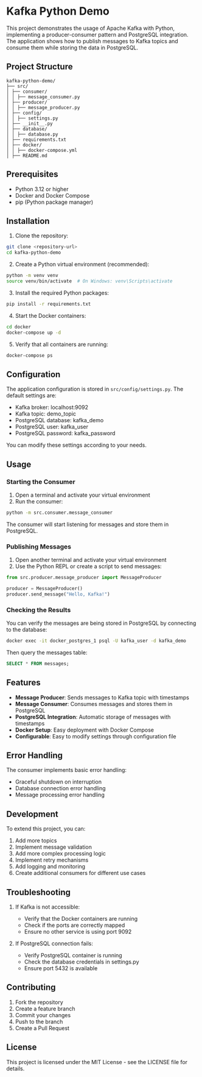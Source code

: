 # Kafka Python Demo

This project demonstrates the usage of Apache Kafka with Python, implementing a producer-consumer pattern and PostgreSQL integration. The application shows how to publish messages to Kafka topics and consume them while storing the data in PostgreSQL.

## Project Structure

```
kafka-python-demo/  
├── src/  
│ ├── consumer/  
│ │ ├── message_consumer.py  
│ ├── producer/  
│ │ ├── message_producer.py  
│ ├── config/  
│ │ ├── settings.py  
│ ├── __init__.py  
│ ├── database/  
│ │ ├── database.py  
│ ├── requirements.txt  
│ ├── docker/  
│ │ ├── docker-compose.yml  
│ ├── README.md  

```
## Prerequisites

- Python 3.12 or higher
- Docker and Docker Compose
- pip (Python package manager)

## Installation

1. Clone the repository:

```bash
git clone <repository-url>
cd kafka-python-demo
```

2. Create a Python virtual environment (recommended):
```bash
python -m venv venv
source venv/bin/activate  # On Windows: venv\Scripts\activate
```

3. Install the required Python packages:
```bash
pip install -r requirements.txt
```

4. Start the Docker containers:
```bash
cd docker
docker-compose up -d
```

5. Verify that all containers are running:
```bash
docker-compose ps
```

## Configuration

The application configuration is stored in `src/config/settings.py`. The default settings are:

- Kafka broker: localhost:9092
- Kafka topic: demo_topic
- PostgreSQL database: kafka_demo
- PostgreSQL user: kafka_user
- PostgreSQL password: kafka_password

You can modify these settings according to your needs.

## Usage

### Starting the Consumer

1. Open a terminal and activate your virtual environment
2. Run the consumer:
```bash
python -m src.consumer.message_consumer
```

The consumer will start listening for messages and store them in PostgreSQL.

### Publishing Messages

1. Open another terminal and activate your virtual environment
2. Use the Python REPL or create a script to send messages:
```python
from src.producer.message_producer import MessageProducer

producer = MessageProducer()
producer.send_message("Hello, Kafka!")
```

### Checking the Results

You can verify the messages are being stored in PostgreSQL by connecting to the database:

```bash
docker exec -it docker_postgres_1 psql -U kafka_user -d kafka_demo
```

Then query the messages table:
```sql
SELECT * FROM messages;
```

## Features

- **Message Producer**: Sends messages to Kafka topic with timestamps
- **Message Consumer**: Consumes messages and stores them in PostgreSQL
- **PostgreSQL Integration**: Automatic storage of messages with timestamps
- **Docker Setup**: Easy deployment with Docker Compose
- **Configurable**: Easy to modify settings through configuration file

## Error Handling

The consumer implements basic error handling:
- Graceful shutdown on interruption
- Database connection error handling
- Message processing error handling

## Development

To extend this project, you can:
1. Add more topics
2. Implement message validation
3. Add more complex processing logic
4. Implement retry mechanisms
5. Add logging and monitoring
6. Create additional consumers for different use cases

## Troubleshooting

1. If Kafka is not accessible:
   - Verify that the Docker containers are running
   - Check if the ports are correctly mapped
   - Ensure no other service is using port 9092

2. If PostgreSQL connection fails:
   - Verify PostgreSQL container is running
   - Check the database credentials in settings.py
   - Ensure port 5432 is available

## Contributing

1. Fork the repository
2. Create a feature branch
3. Commit your changes
4. Push to the branch
5. Create a Pull Request

## License

This project is licensed under the MIT License - see the LICENSE file for details.